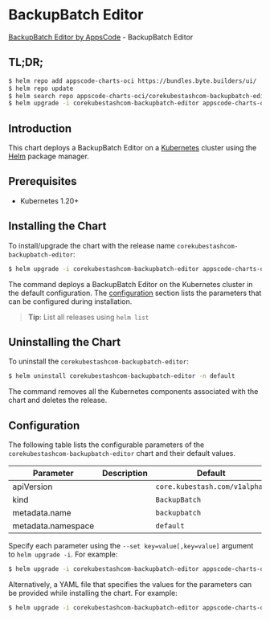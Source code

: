 # BackupBatch Editor

[BackupBatch Editor by AppsCode](https://byte.builders) - BackupBatch Editor

## TL;DR;

```bash
$ helm repo add appscode-charts-oci https://bundles.byte.builders/ui/
$ helm repo update
$ helm search repo appscode-charts-oci/corekubestashcom-backupbatch-editor --version=v0.4.18
$ helm upgrade -i corekubestashcom-backupbatch-editor appscode-charts-oci/corekubestashcom-backupbatch-editor -n default --create-namespace --version=v0.4.18
```

## Introduction

This chart deploys a BackupBatch Editor on a [Kubernetes](http://kubernetes.io) cluster using the [Helm](https://helm.sh) package manager.

## Prerequisites

- Kubernetes 1.20+

## Installing the Chart

To install/upgrade the chart with the release name `corekubestashcom-backupbatch-editor`:

```bash
$ helm upgrade -i corekubestashcom-backupbatch-editor appscode-charts-oci/corekubestashcom-backupbatch-editor -n default --create-namespace --version=v0.4.18
```

The command deploys a BackupBatch Editor on the Kubernetes cluster in the default configuration. The [configuration](#configuration) section lists the parameters that can be configured during installation.

> **Tip**: List all releases using `helm list`

## Uninstalling the Chart

To uninstall the `corekubestashcom-backupbatch-editor`:

```bash
$ helm uninstall corekubestashcom-backupbatch-editor -n default
```

The command removes all the Kubernetes components associated with the chart and deletes the release.

## Configuration

The following table lists the configurable parameters of the `corekubestashcom-backupbatch-editor` chart and their default values.

|     Parameter      | Description |                 Default                  |
|--------------------|-------------|------------------------------------------|
| apiVersion         |             | <code>core.kubestash.com/v1alpha1</code> |
| kind               |             | <code>BackupBatch</code>                 |
| metadata.name      |             | <code>backupbatch</code>                 |
| metadata.namespace |             | <code>default</code>                     |


Specify each parameter using the `--set key=value[,key=value]` argument to `helm upgrade -i`. For example:

```bash
$ helm upgrade -i corekubestashcom-backupbatch-editor appscode-charts-oci/corekubestashcom-backupbatch-editor -n default --create-namespace --version=v0.4.18 --set apiVersion=core.kubestash.com/v1alpha1
```

Alternatively, a YAML file that specifies the values for the parameters can be provided while
installing the chart. For example:

```bash
$ helm upgrade -i corekubestashcom-backupbatch-editor appscode-charts-oci/corekubestashcom-backupbatch-editor -n default --create-namespace --version=v0.4.18 --values values.yaml
```
